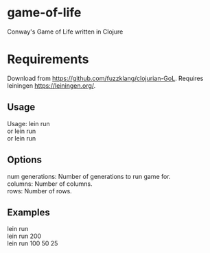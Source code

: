 # game-of-life
Conway's Game of Life written in Clojure

# Requirements
Download from https://github.com/fuzzklang/clojurian-GoL.
Requires leiningen https://leiningen.org/.

## Usage
Usage: lein run  
or     lein run <num generations>  
or     lein run <num generations> <columns> <rows>  

## Options
num generations: Number of generations to run game for.  
columns:		 Number of columns.  
rows:			 Number of rows.  

## Examples
lein run  
lein run 200  
lein run 100 50 25  